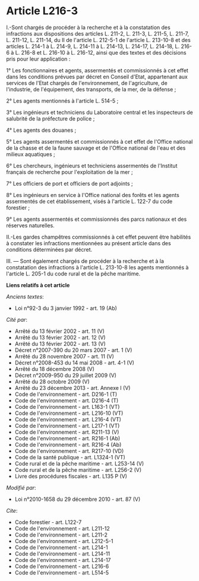 # Article L216-3

I.-Sont chargés de procéder à la recherche et à la constatation des infractions aux dispositions des articles L. 211-2, L.
211-3, L. 211-5, L. 211-7, L. 211-12, L. 211-14, du II de l'article L. 212-5-1   de l'article L. 213-10-8 et des articles L.
214-1 à L. 214-9, L. 214-11 à L. 214-13, L. 214-17, L. 214-18, L. 216-6 à L. 216-8 et L. 216-10 à L. 216-12, ainsi que des
textes et des décisions pris pour leur application : 

1° Les fonctionnaires et agents, assermentés et commissionnés à cet effet dans les conditions prévues par décret en Conseil
d'Etat, appartenant aux services de l'Etat chargés de l'environnement, de l'agriculture, de l'industrie, de l'équipement, des
transports, de la mer, de la défense ; 

2° Les agents mentionnés à l'article L. 514-5 ; 

3° Les ingénieurs et techniciens du Laboratoire central et les inspecteurs de salubrité de la préfecture de police ; 

4° Les agents des douanes ; 

5° Les agents assermentés et commissionnés à cet effet de l'Office national de la chasse et de la faune sauvage et de
l'Office national de l'eau et des milieux aquatiques ; 

6° Les chercheurs, ingénieurs et techniciens assermentés de l'Institut français de recherche pour l'exploitation de la mer ; 

7° Les officiers de port et officiers de port adjoints ; 

8° Les ingénieurs en service à l'Office national des forêts et les agents assermentés de cet établissement, visés à l'article
L. 122-7 du code forestier ; 

9° Les agents assermentés et commissionnés des parcs nationaux et des réserves naturelles. 

II.-Les gardes champêtres commissionnés à cet effet peuvent être habilités à constater les infractions mentionnées au présent
article dans des conditions déterminées par décret.

III. ― Sont également chargés de procéder à la recherche et à la constatation  des infractions à l'article L. 213-10-8 les
agents mentionnés à l'article L.  205-1 du code rural et de la pêche maritime.

**Liens relatifs à cet article**

_Anciens textes_:

  - Loi n°92-3 du 3 janvier 1992 - art. 19 (Ab)

_Cité par_:

  - Arrêté du 13 février 2002 - art. 11 (V)
  - Arrêté du 13 février 2002 - art. 12 (V)
  - Arrêté du 13 février 2002 - art. 13 (V)
  - Décret n°2007-390 du 20 mars 2007 - art. 1 (V)
  - Arrêté du 28 novembre 2007 - art. 11 (V)
  - Décret n°2008-453 du 14 mai 2008 - art. 4-1 (V)
  - Arrêté du 18 décembre 2008 (V)
  - Décret n°2009-950 du 29 juillet 2009 (V)
  - Arrêté du 28 octobre 2009 (V)
  - Arrêté du 23 décembre 2013 - art. Annexe I (V)
  - Code de l'environnement - art. D216-1 (T)
  - Code de l'environnement - art. D216-4 (T)
  - Code de l'environnement - art. L163-1 (VT)
  - Code de l'environnement - art. L216-10 (VT)
  - Code de l'environnement - art. L216-4 (VT)
  - Code de l'environnement - art. L217-1 (VT)
  - Code de l'environnement - art. R211-13 (V)
  - Code de l'environnement - art. R216-1 (Ab)
  - Code de l'environnement - art. R216-4 (Ab)
  - Code de l'environnement - art. R217-10 (VD)
  - Code de la santé publique - art. L1324-1 (VT)
  - Code rural et de la pêche maritime - art. L253-14 (V)
  - Code rural et de la pêche maritime - art. L256-2 (V)
  - Livre des procédures fiscales - art. L135 P (V)

_Modifié par_:

  - Loi n°2010-1658 du 29 décembre 2010 - art. 87 (V)

_Cite_:

  - Code forestier - art. L122-7
  - Code de l'environnement - art. L211-12
  - Code de l'environnement - art. L211-2
  - Code de l'environnement - art. L212-5-1
  - Code de l'environnement - art. L214-1
  - Code de l'environnement - art. L214-11
  - Code de l'environnement - art. L214-17
  - Code de l'environnement - art. L216-6
  - Code de l'environnement - art. L514-5
